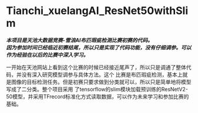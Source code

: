 # Tianchi_xuelangAI_ResNet50withSlim

___本项目是天池大数据竞赛-雪浪AI布匹瑕疵检测比赛初赛的代码。___  
___因为参加时间已经临近初赛结尾，所以只是实现了代码功能，没有仔细调参。可以作为经验在以后的比赛中深入学习。___  

一开始在天池网站上看到这个比赛的时候已经接近尾声了，所以只是调通了整体代码，并没有深入研究模型调参与具体方法。这个
比赛是布匹瑕疵检测，基本上就是图像的目标检测任务。但是初赛只要求做到分类就可以，所以只是简单地将模型写成了二分类。整个项目采用
了tensorflow的slim模块加载预训练的ResNetV2-50模型，并采用TFrecord标准化方式读取数据，可以作为未来学习和参加比赛的基础。


